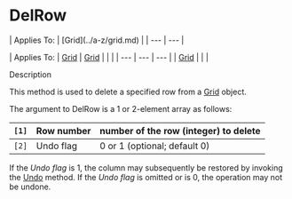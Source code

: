 




<h1 class="heading"><span class="name">DelRow</span></h1>
| Applies To: | [Grid](../a-z/grid.md) |
| --- | ---  |

| Applies To: | [Grid](../a-z/grid.md) | [Grid](../a-z/grid.md) |  |  |
| --- | --- | ---  |
| [Grid](../a-z/grid.md) |  |  |


Description


This method is used to delete a specified row from a [Grid](../a-z/grid.md) object.


The argument to DelRow is a 1 or 2-element array as follows:

| `[1]` | Row number | number of the row (integer) to delete |
| --- | --- | ---  |
| `[2]` | Undo flag | 0 or 1 (optional; default 0) |


If the *Undo flag* is 1, the column may subsequently be restored by invoking the [Undo](../a-z/undo.md) method. If the *Undo flag* is omitted or is 0, the operation may not be undone.




